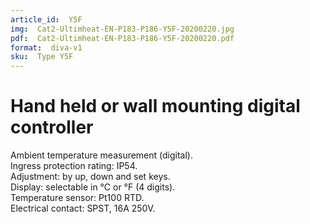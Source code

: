 ```yaml
---
article_id:  Y5F
img:  Cat2-Ultimheat-EN-P183-P186-Y5F-20200220.jpg
pdf:  Cat2-Ultimheat-EN-P183-P186-Y5F-20200220.pdf
format:  diva-v1
sku:  Type Y5F
---
```

# Hand held or wall mounting digital controller

Ambient temperature measurement (digital).  
Ingress protection rating: IP54.  
Adjustment: by up, down and set keys.  
Display: selectable in °C or °F (4 digits).  
Temperature sensor: Pt100 RTD.  
Electrical contact: SPST, 16A 250V.  

